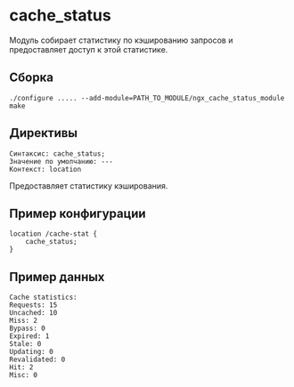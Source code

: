 # cache_status

Модуль собирает статистику по кэшированию запросов и предоставляет
доступ к этой статистике.

## Сборка

```
./configure ..... --add-module=PATH_TO_MODULE/ngx_cache_status_module
make
```

## Директивы

```
Синтаксис: cache_status;
Значение по умолчанию: ---
Контекст: location
```
Предоставляет статистику кэширования.

## Пример конфигурации

```
location /cache-stat {
    cache_status;
}
```

## Пример данных

```
Cache statistics:
Requests: 15
Uncached: 10
Miss: 2
Bypass: 0
Expired: 1
Stale: 0
Updating: 0
Revalidated: 0
Hit: 2
Misc: 0
```